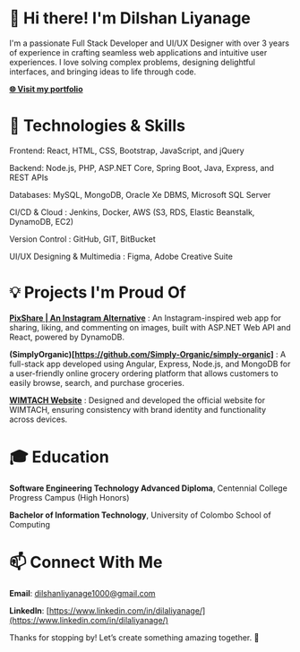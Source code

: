 # 👋 Hi there! I'm Dilshan Liyanage

I'm a passionate Full Stack Developer and UI/UX Designer with over 3 years of experience in crafting seamless web applications and intuitive user experiences. I love solving complex problems, designing delightful interfaces, and bringing ideas to life through code.



**[🌐 Visit my portfolio](https://dilshanliyanage1000.github.io/portfolio/)**


# 🔧 Technologies & Skills

Frontend: React, HTML, CSS, Bootstrap, JavaScript, and jQuery

Backend: Node.js, PHP, ASP.NET Core, Spring Boot, Java, Express, and REST APIs

Databases: MySQL, MongoDB, Oracle Xe DBMS, Microsoft SQL Server

CI/CD & Cloud : Jenkins, Docker, AWS (S3, RDS, Elastic Beanstalk, DynamoDB, EC2)

Version Control : GitHub, GIT, BitBucket

UI/UX Designing & Multimedia : Figma, Adobe Creative Suite


# 💡 Projects I'm Proud Of

**[PixShare | An Instagram Alternative](https://github.com/dilshanliyanage1000/PixshareAPI)** : An Instagram-inspired web app for sharing, liking, and commenting on images, built with ASP.NET Web API and React, powered by DynamoDB.

**(SimplyOrganic)[https://github.com/Simply-Organic/simply-organic]** : A full-stack app developed using Angular, Express, Node.js, and MongoDB for a user-friendly online grocery ordering platform that allows customers to easily browse, search, and purchase groceries.

**[WIMTACH Website](https://www.figma.com/design/7w2rsR4ZqMs1GKHPIDUXHl/WIMTACH-Website?node-id=0-1&t=CFpq7V9ZgocmCOFy-0)** : Designed and developed the official website for WIMTACH, ensuring consistency with brand identity and functionality across devices.


# 🎓 Education

**Software Engineering Technology Advanced Diploma**, Centennial College Progress Campus (High Honors)

**Bachelor of Information Technology**, University of Colombo School of Computing



# 📫 Connect With Me

**Email**: dilshanliyanage1000@gmail.com

**LinkedIn**: [https://www.linkedin.com/in/dilaliyanage/](https://www.linkedin.com/in/dilaliyanage/)


Thanks for stopping by! Let’s create something amazing together. 🚀
